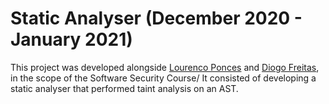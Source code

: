 # Static Analyser (December 2020 - January 2021)

This project was developed alongside [Lourenco Ponces](https://github.com/LourencoPonces) and [Diogo Freitas](https://github.com/diogopdvfreitas), in the scope of the Software Security Course/
It consisted of developing a static analyser that performed taint analysis on an AST.
